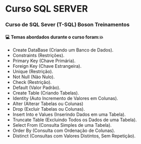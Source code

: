 # Curso SQL SERVER
### Curso de SQL Sever (T-SQL) Boson Treinamentos
#### :computer: Temas abordados durante o curso foram::boom:
- Create DataBase (Criando um Banco de Dados).
- Constraints (Restrições).
- Primary Key (Chave Primária).
- Foreign Key (Chave Estrangeira).
- Unique (Restrição).
- Not Null (Não Nulo).
- Check (Restrição).
- Default (Valor Padrão).
- Create Table (Criando Tabelas).
- Identity (Auto Incremento de Valores em Colunas).
- Alter (Alterar Tabelas ou Colunas)
- Drop (Excluir Tabelas ou Colunas).
- Insert Into e Values (Inserindo Dados em uma Tabela).
- Truncate Table (Excluindo Todos os Dados de uma Tabela).
- Select From (Consulta Simples de uma Tabela).
- Order By (Consulta com Ordenação de Colunas).
- Distinct (Consultas com Valores Distintos, Sem Repetição).
